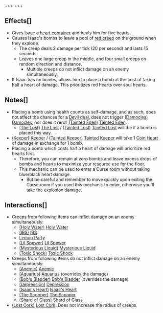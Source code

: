 +++
+++

Effects[]
---------


* Gives Isaac a [heart container](/wiki/Health#Red_Heart_Containers "Health") and heals him for five hearts.
* Causes Isaac's bombs to leave a pool of [red creep](/wiki/Creep#Red_Creep "Creep") on the ground when they explode.
	+ The creep deals 2 damage per tick (20 per second) and lasts 15 seconds.
	+ Leaves one large creep in the middle, and four small creeps on random direction and distance.
		- Multiple creeps do not inflict damage on an enemy simultaneously.
* If Isaac has no bombs, allows him to place a bomb at the cost of taking half a heart of damage. This prioritizes red hearts over soul hearts.


Notes[]
-------


* Placing a bomb using health counts as self-damage, and as such, does not affect the chances for a [Devil deal](/wiki/Devil_deal "Devil deal"), does not trigger [(Damocles)](/wiki/Damocles "Damocles") [Damocles](/wiki/Damocles "Damocles"), nor does it reroll  [(Tainted Eden)](/wiki/Tainted_Eden "Tainted Eden") [Tainted Eden](/wiki/Tainted_Eden "Tainted Eden").
	+ [(The Lost)](/wiki/The_Lost "The Lost") [The Lost](/wiki/The_Lost "The Lost") /  [(Tainted Lost)](/wiki/Tainted_Lost "Tainted Lost") [Tainted Lost](/wiki/Tainted_Lost "Tainted Lost") will die if a bomb is placed this way.
* [(Keeper)](/wiki/Keeper "Keeper") [Keeper](/wiki/Keeper "Keeper") /  [(Tainted Keeper)](/wiki/Tainted_Keeper "Tainted Keeper") [Tainted Keeper](/wiki/Tainted_Keeper "Tainted Keeper") will take 1 [Coin Heart](/wiki/Coin_Heart "Coin Heart") of damage in exchange for 1 bomb.
* Placing a bomb which costs half a heart of damage will prioritize red hearts first.
	+ Therefore, you can remain at zero bombs and leave excess drops of bombs and hearts to maximize your resource use for the floor.
	+ This mechanic can be used to enter a Curse room without taking blue/black heart damage.
		- But be careful and remember to move quickly upon exiting the Curse room if you used this mechanic to enter, otherwise you'll take the explosion damage.


Interactions[]
--------------


* Creeps from following items can inflict damage on an enemy simultaneously:
	+ [(Holy Water)](/wiki/Holy_Water "Holy Water") [Holy Water](/wiki/Holy_Water "Holy Water")
	+ [(IBS)](/wiki/IBS "IBS") [IBS](/wiki/IBS "IBS")
	+ [Lemon Party](/wiki/Lemon_Party "Lemon Party")
	+ [(Lil Spewer)](/wiki/Lil_Spewer "Lil Spewer") [Lil Spewer](/wiki/Lil_Spewer "Lil Spewer")
	+ [(Mysterious Liquid)](/wiki/Mysterious_Liquid "Mysterious Liquid") [Mysterious Liquid](/wiki/Mysterious_Liquid "Mysterious Liquid")
	+ [(Toxic Shock)](/wiki/Toxic_Shock "Toxic Shock") [Toxic Shock](/wiki/Toxic_Shock "Toxic Shock")
* Creeps from following items do not inflict damage on an enemy simultaneously:
	+ [(Anemic)](/wiki/Anemic "Anemic") [Anemic](/wiki/Anemic "Anemic")
	+ [(Aquarius)](/wiki/Aquarius "Aquarius") [Aquarius](/wiki/Aquarius "Aquarius") (overrides the damage)
	+ [(Bob's Bladder)](/wiki/Bob%27s_Bladder "Bob's Bladder") [Bob's Bladder](/wiki/Bob%27s_Bladder "Bob's Bladder") (overrides the damage)
	+ [(Depression)](/wiki/Depression "Depression") [Depression](/wiki/Depression "Depression")
	+ [(Isaac's Heart)](/wiki/Isaac%27s_Heart "Isaac's Heart") [Isaac's Heart](/wiki/Isaac%27s_Heart "Isaac's Heart")
	+ [(The Scooper)](/wiki/The_Scooper "The Scooper") [The Scooper](/wiki/The_Scooper "The Scooper")
	+ [(Shard of Glass)](/wiki/Shard_of_Glass "Shard of Glass") [Shard of Glass](/wiki/Shard_of_Glass "Shard of Glass")
* [(Lost Cork)](/wiki/Lost_Cork "Lost Cork") [Lost Cork](/wiki/Lost_Cork "Lost Cork"): Does not increase the radius of creeps.



